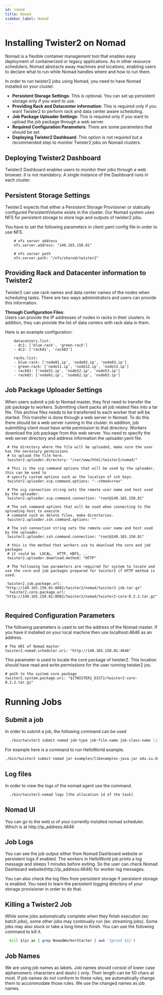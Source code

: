 ```yaml
---
id: nomad
title: Nomad
sidebar_label: Nomad
---
```


# Installing Twister2 on Nomad

Nomad is a flexible container management tool that enables easy deployment of containerized or legacy applications.  As in other resource schedulers, Nomad abstracts away machines and locations, enabling users to declare what to run while Nomad handles where and how to run them. 

In order to run twister2 jobs using Nomad, you need to have Nomad  installed on your cluster. 


* **Persistent Storage Settings**: This is optional. You can set up persistent storage only if you want to use. 
* **Providing Rack and Datacenter information**: This is required only if you want Twister2 to perform rack and data center aware scheduling. 
* **Job Package Uploader Settings**: This is required only if you want to upload the job package through a web server. 
* **Required Configuration Parameters**: There are some parameters that should be set.
* **Deploying Twister2 Dashboard**: This option is not required but a recommended step to monitor Twister2 jobs on Nomad clusters. 

## Deploying Twister2 Dashboard

Twister2 Dashboard enables users to monitor their jobs through a web browser. 
It is not mandatory. A single instance of the Dashboard runs in each cluster. 



## Persistent Storage Settings

Twister2 expects that either a Persistent Storage Provisioner or statically configured PersistentVolume exists in the cluster. Our Nomad system uses NFS for persistent storage to store logs and outputs of twister2 jobs.
 
 You have to set the following parameters in client.yaml config file in order to use NFS.

```text
    # nfs server address
    nfs.server.address: "149.165.150.81"
    
    # nfs server path
    nfs.server.path: "/nfs/shared/twister2"

```

## Providing Rack and Datacenter information to Twister2

Twister2 can use rack names and data center names of the nodes when scheduling tasks. There are two ways administrators and users can provide this information.

**Through Configuration Files**:  
Users can provide the IP addresses of nodes in racks in their clusters. In addition, they can provide the list of data centers with rack data in them.

Here is an example configuration:

```text
    datacenters.list:
    - dc1: ['blue-rack', 'green-rack']
    - dc2: ['rack01', 'rack02']

    racks.list:
    - blue-rack: ['node01.ip', 'node02.ip', 'node03.ip']
    - green-rack: ['node11.ip', 'node12.ip', 'node13.ip']
    - rack01: ['node51.ip', 'node52.ip', 'node53.ip']
    - rack02: ['node61.ip', 'node62.ip', 'node63.ip']
```

## Job Package Uploader Settings

When users submit a job to Nomad master, they first need to transfer the job package to workers. Submitting client packs all job related files into a tar file. This archive files needs to be transferred to each worker that will be started. This transfer is done through a web server in Nomad.
To do this there should be a web server running in the cluster. In addition, job submitting client must have write permission to that directory. Workers download the job package from this web server. You need to specify the web server directory and address information the uploader.yaml file.

```text
 # the directory where the file will be uploaded, make sure the user has the necessary permissions
 # to upload the file here.
 twister2.uploader.directory: "/var/www/html/twister2/nomad/"
 
 # This is the scp command options that will be used by the uploader, this can be used to
 # specify custom options such as the location of ssh keys.
 twister2.uploader.scp.command.options: "--chmod=+rwx"
 
 # The scp connection string sets the remote user name and host used by the uploader.
 twister2.uploader.scp.command.connection: "root@149.165.150.81"
 
 # The ssh command options that will be used when connecting to the uploading host to execute
 # command such as delete files, make directories.
 twister2.uploader.ssh.command.options: ""
 
 # The ssh connection string sets the remote user name and host used by the uploader.
 twister2.uploader.ssh.command.connection: "root@149.165.150.81"
 
 # this is the method that workers use to download the core and job packages
 # it could be  LOCAL,  HTTP, HDFS, ..
 twister2.uploader.download.method: "HTTP"
 
 # The following two parameters are required for system to locate and use the core and job packages prepared for twister2 if HTTP method is used. 
 
 twister2.job.package.url: "http://149.165.150.81:8082/twister2/nomad/twister2-job.tar.gz"
  twister2.core.package.url: "http://149.165.150.81:8082/twister2/nomad/twister2-core-0.2.2.tar.gz"
 

```

## Required Configuration Parameters

The following parameters is used to set the address of the Nomad master. If you have it installed on your local machine then use localhost:4646 as an address. 

```text
# The URI of Nomad master
twister2.nomad.scheduler.uri: "http://149.165.150.81:4646"
```

This parameter is used to locate the core package of twister2. This location should have read and write permissions for the user running twister2 jos.

```text 
# path to the system core package
twister2.system.package.uri: "${TWISTER2_DIST}/twister2-core-0.2.2.tar.gz"
```


# Running Jobs


## Submit a job

In order to submit a job, the following command can be used

```bash
  ./bin/twister2 submit nomad job-type job-file-name job-class-name [job-args]
```

For example here is a command to run HelloWorld example.

```bash
./bin/twister2 submit nomad jar examples/libexamples-java.jar edu.iu.dsc.tws.examples.basic.HelloWorld 8
```

## Log files

In order to view the logs of the nomad agent use the command.

```bash
  ./bin/twister2-nomad logs [the allocation id of the task]
```

## Nomad UI

You can go to the web ui of your currently installed nomad scheduler. Which is at http://ip_address:4646

## Job Logs

You can see the job output either from Nomad Dashboard website or persistent logs if enabled. 
The workers in HelloWorld job prints a log message and sleeps 1 minutes before exiting. 
So the user can check Nomad Dashboard website(http://ip_address:4646) for worker log messages. 

You can also check the log files from persistent storage if persistent storage is enabled.
You need to learn the persistent logging directory of your storage provisioner in order to do that. 

## Killing a Twister2 Job

While some jobs automatically complete when they finish execution \(ex: batch jobs\), 
some other jobs may continually run \(ex: streaming jobs\). Some jobs may also stuck or take a long time to finish. 
You can use the following command to kill it. 

```bash
  kill $(ps ax | grep NomadWorkerStarter | awk '{print $1}')
```

## Job Names

We are using job names as labels. Job names should consist of lower case alphanumeric characters and dash\(-\) only. Their length can be 50 chars at most. 
If job names do not conform to these rules, we automatically change them to accommodate those rules. We use the changed names as job names.  
